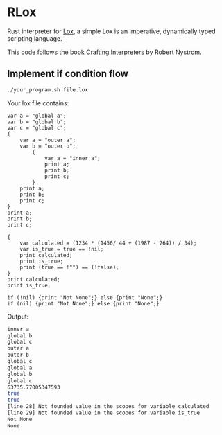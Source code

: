 # RLox

Rust interpreter for
[Lox](https://craftinginterpreters.com/the-lox-language.html), a simple
Lox is an imperative, dynamically typed scripting language.

This code follows the book
[Crafting Interpreters](https://craftinginterpreters.com/) by Robert Nystrom.

## Implement if condition flow

```bash
./your_program.sh file.lox
```

Your lox file contains:

```file.lox
var a = "global a";
var b = "global b";
var c = "global c";
{
    var a = "outer a";
    var b = "outer b";
        {
            var a = "inner a";
            print a;
            print b;
            print c;
        }
    print a;
    print b;
    print c;
}
print a;
print b;
print c;

{
    var calculated = (1234 * (1456/ 44 + (1987 - 264)) / 34);
    var is_true = true == !nil;
    print calculated;
    print is_true;
    print (true == !"") == (!false);
}
print calculated;
print is_true;

if (!nil) {print "Not None";} else {print "None";}
if (nil) {print "Not None";} else {print "None";}
```

Output:

```bash
inner a
global b
global c
outer a
outer b
global c
global a
global b
global c
63735.77005347593
true
true
[line 28] Not founded value in the scopes for variable calculated
[line 29] Not founded value in the scopes for variable is_true
Not None
None
```